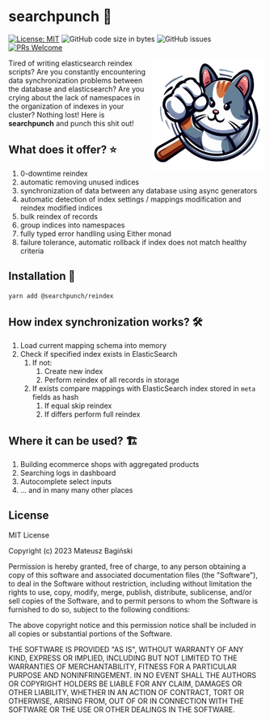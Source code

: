 # searchpunch 👊

[![License: MIT](https://img.shields.io/badge/License-MIT-yellow.svg?style=flat-square)](https://opensource.org/licenses/MIT)
![GitHub code size in bytes](https://img.shields.io/github/languages/code-size/mati365/searchpunch?style=flat-square)
![GitHub issues](https://img.shields.io/github/issues/mati365/searchpunch?style=flat-square)
[![PRs Welcome](https://img.shields.io/badge/PRs-welcome-brightgreen.svg?style=flat-square)](http://makeapullrequest.com)

<img src='doc/logo.png' alt='Banner' width='220px' align="right" >

Tired of writing elasticsearch reindex scripts? Are you constantly encountering data synchronization problems between the database and elasticsearch? Are you crying about the lack of namespaces in the organization of indexes in your cluster? Nothing lost! Here is **searchpunch** and punch this shit out!

## What does it offer? ⭐

1. 0-downtime reindex
2. automatic removing unused indices
3. synchronization of data between any database using async generators
4. automatic detection of index settings / mappings modification and reindex modified indices
5. bulk reindex of records
6. group indices into namespaces
7. fully typed error handling using Either monad
8. failure tolerance, automatic rollback if index does not match healthy criteria 

## Installation 🚀

```bash
yarn add @searchpunch/reindex
```

## How index synchronization works? 🛠️

1. Load current mapping schema into memory
2. Check if specified index exists in ElasticSearch
   1. If not:
      1. Create new index
      2. Perform reindex of all records in storage
   2. If exists compare mappings with ElasticSearch index stored in `meta` fields as hash
      1. If equal skip reindex
      2. If differs perform full reindex

## Where it can be used? 🏗️

1. Building ecommerce shops with aggregated products
2. Searching logs in dashboard
3. Autocomplete select inputs
4. ... and in many many other places

## License

MIT License

Copyright (c) 2023 Mateusz Bagiński

Permission is hereby granted, free of charge, to any person obtaining a copy
of this software and associated documentation files (the "Software"), to deal
in the Software without restriction, including without limitation the rights
to use, copy, modify, merge, publish, distribute, sublicense, and/or sell
copies of the Software, and to permit persons to whom the Software is
furnished to do so, subject to the following conditions:

The above copyright notice and this permission notice shall be included in all
copies or substantial portions of the Software.

THE SOFTWARE IS PROVIDED "AS IS", WITHOUT WARRANTY OF ANY KIND, EXPRESS OR
IMPLIED, INCLUDING BUT NOT LIMITED TO THE WARRANTIES OF MERCHANTABILITY,
FITNESS FOR A PARTICULAR PURPOSE AND NONINFRINGEMENT. IN NO EVENT SHALL THE
AUTHORS OR COPYRIGHT HOLDERS BE LIABLE FOR ANY CLAIM, DAMAGES OR OTHER
LIABILITY, WHETHER IN AN ACTION OF CONTRACT, TORT OR OTHERWISE, ARISING FROM,
OUT OF OR IN CONNECTION WITH THE SOFTWARE OR THE USE OR OTHER DEALINGS IN THE
SOFTWARE.
